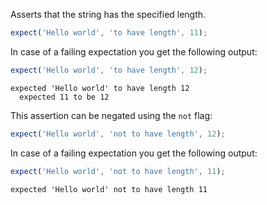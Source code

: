 Asserts that the string has the specified length.

```javascript
expect('Hello world', 'to have length', 11);
```

In case of a failing expectation you get the following output:

```javascript
expect('Hello world', 'to have length', 12);
```

```output
expected 'Hello world' to have length 12
  expected 11 to be 12
```

This assertion can be negated using the `not` flag:

```javascript
expect('Hello world', 'not to have length', 12);
```

In case of a failing expectation you get the following output:

```javascript
expect('Hello world', 'not to have length', 11);
```

```output
expected 'Hello world' not to have length 11
```
